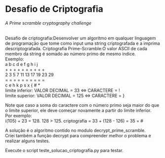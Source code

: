 # Desafio de Criptografia
###### A Prime scramble cryptography challenge

Desafio de criptografia:Desenvolver um algoritmo em qualquer linguagem de programação que tome como input uma string criptografada e a imprima descriptografada.
Criptografia Prime-Scramble:O valor ASCII de cada membro da string é somado ao número primo de mesmo índice.  
Exemplo:  
a b c d e f g h i j  
\+ + + + + + + + + +  
2 3 5 7 11 13 17 19 23 29  
= = = = = = = = = =  
c e h k p s x { # *  
limite inferior: VALOR DECIMAL = 33 <=> CARACTERE = !  
limite superior: VALOR DECIMAL = 125 <=> CARACTERE = }  

Note que caso a soma do caractere com o número primo seja maior do que o limite superior, ele deve começar novamente a partir do limite inferior.  
Por exemplo:  
i(105) + 23 = 128. 128 > 125. criptografia = 33 + (128 - 126) = 35 = #  
  
  
A solução é o algoritmo contido no modulo decrypt_prime_scramble.  
Criei também a função decrypt para compreender melhor o problema e realizar alguns testes.
  
Execute o script teste_solucao_criptografia.py para testar.
